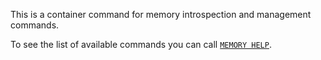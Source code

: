 This is a container command for memory introspection and management commands.

To see the list of available commands you can call [`MEMORY HELP`](memory-help.md).

